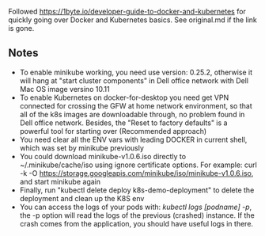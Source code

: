 Followed https://1byte.io/developer-guide-to-docker-and-kubernetes for quickly going over Docker and Kubernetes basics. See original.md if the link is gone.

## Notes
* To enable minikube working, you need use version: 0.25.2, otherwise it will hang at "start cluster components" in Dell office network with Dell Mac OS image versino 10.11
* To enable Kubernetes on docker-for-desktop you need get VPN connected for crossing the GFW at home network environment, so that all of the k8s images are downloadable through, no problem found in Dell office network. Besides, the "Reset to factory defaults" is a powerful tool for starting over (Recommended approach)
* You need clear all the ENV vars with leading DOCKER in current shell, which was set by minikube previously
* You could download minikube-v1.0.6.iso directly to ~/.minikube/cache/iso using ignore certificate options. For example: curl -k -O https://storage.googleapis.com/minikube/iso/minikube-v1.0.6.iso, and start minikube again
* Finally, run "kubectl delete deploy k8s-demo-deployment" to delete the deployment and clean up the K8S env
* You can access the logs of your pods with: *kubectl logs [podname] -p*, the -p option will read the logs of the previous (crashed) instance. If the crash comes from the application, you should have useful logs in there.
